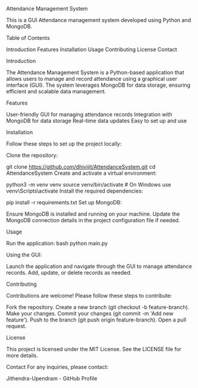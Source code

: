 Attendance Management System

This is a GUI Attendance management system developed using Python and MongoDB.

Table of Contents

Introduction
Features
Installation
Usage
Contributing
License
Contact

Introduction

The Attendance Management System is a Python-based application that allows users to manage and record attendance using a graphical user interface (GUI). The system leverages MongoDB for data storage, ensuring efficient and scalable data management.


Features

User-friendly GUI for managing attendance records
Integration with MongoDB for data storage
Real-time data updates
Easy to set up and use

Installation

Follow these steps to set up the project locally:

Clone the repository:

git clone https://github.com/dhivijit/AttendanceSystem.git
cd AttendanceSystem
Create and activate a virtual environment:

python3 -m venv venv
source venv/bin/activate  # On Windows use venv\Scripts\activate
Install the required dependencies:

pip install -r requirements.txt
Set up MongoDB:

Ensure MongoDB is installed and running on your machine.
Update the MongoDB connection details in the project configuration file if needed.

Usage

Run the application: bash python main.py

Using the GUI:

Launch the application and navigate through the GUI to manage attendance records.
Add, update, or delete records as needed.

Contributing

Contributions are welcome! Please follow these steps to contribute:

Fork the repository.
Create a new branch (git checkout -b feature-branch).
Make your changes.
Commit your changes (git commit -m 'Add new feature').
Push to the branch (git push origin feature-branch).
Open a pull request.

License

This project is licensed under the MIT License. See the LICENSE file for more details.


Contact
For any inquiries, please contact:

Jithendra-Upendram - GitHub Profile
